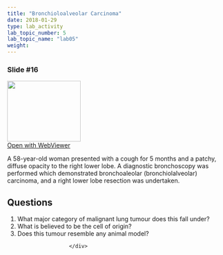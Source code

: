 ```yaml
---
title: "Bronchioloalveolar Carcinoma"
date: 2018-01-29
type: lab_activity
lab_topic_number: 5
lab_topic_name: "lab05"
weight: 
---
```

<div class="entrybody">
						<h3>Slide #16</h3>

<div class="thumbnail"> <a href="http://virtualslides.cumc.columbia.edu/Lung%20Path%2003.svs/view.apml?" target="_blank"><img alt="" src="http://pathologylab.ccnmtl.columbia.edu/assets/images/slide_lungpath03.jpg" width="170" height="141" class="mt-image-left"></a><br><a href="http://virtualslides.cumc.columbia.edu/Lung%20Path%2003.svs/view.apml?" target="_blank">Open with WebViewer</a> </div>

<p>A 58-year-old woman presented with a cough for 5 months and a patchy, diffuse opacity to the right lower lobe. A diagnostic bronchoscopy was performed which demonstrated bronchoaleolar (bronchiolalveolar) carcinoma, and a right lower lobe resection was undertaken.<br clear="all"></p>

<h2>Questions</h2>


<ol>
<li>What major category of malignant lung tumour does this fall under? </li>
<li>What is believed to be the cell of origin? </li>
<li>Does this tumour resemble any animal model? </li>
</ol>


						
						</div>